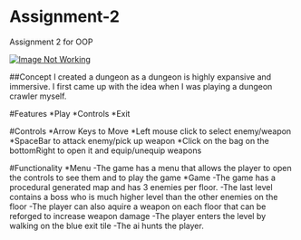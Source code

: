 # Assignment-2
Assignment 2 for OOP

[![Image Not Working](https://img.youtube.com/vi/_FNaDPkr68Q)](https://www.youtube.com/watch?v=_FNaDPkr68Q)

##Concept
I created a dungeon as a dungeon is highly expansive and immersive.
I first came up with the idea when I was playing a dungeon crawler myself.

#Features
*Play
*Controls
*Exit

#Controls
*Arrow Keys to Move
*Left mouse click to select enemy/weapon
*SpaceBar to attack enemy/pick up weapon
*Click on the bag on the bottomRight to open it and equip/unequip weapons

#Functionality
*Menu
-The game has a menu that allows the player to open the controls to see them and to play the game
*Game
-The game has a procedural generated map and has 3 enemies per floor.
-The last level contains a boss who is much higher level than the other enemies on the floor
-The player can also aquire a weapon on each floor that can be reforged to increase weapon damage
-The player enters the level by walking on the blue exit tile
-The ai hunts the player.
